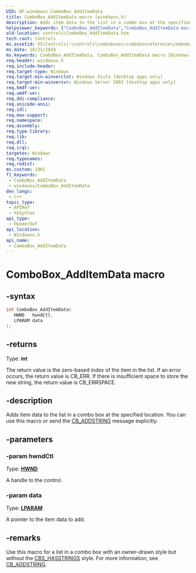 ```yaml
---
UID: NF:windowsx.ComboBox_AddItemData
title: ComboBox_AddItemData macro (windowsx.h)
description: Adds item data to the list in a combo box at the specified location. You can use this macro or send the CB_ADDSTRING message explicitly.
helpviewer_keywords: ["ComboBox_AddItemData","ComboBox_AddItemData macro [Windows Controls]","_win32_ComboBox_AddItemData","_win32_ComboBox_AddItemData_cpp","controls.ComboBox_AddItemData","controls._win32_ComboBox_AddItemData","windowsx/ComboBox_AddItemData"]
old-location: controls\ComboBox_AddItemData.htm
tech.root: Controls
ms.assetid: VS|Controls|~\controls\comboboxes\comboboxreference\comboboxmacros\combobox_additemdata.htm
ms.date: 10/21/2024
ms.keywords: ComboBox_AddItemData, ComboBox_AddItemData macro [Windows Controls], _win32_ComboBox_AddItemData, _win32_ComboBox_AddItemData_cpp, controls.ComboBox_AddItemData, controls._win32_ComboBox_AddItemData, windowsx/ComboBox_AddItemData
req.header: windowsx.h
req.include-header: 
req.target-type: Windows
req.target-min-winverclnt: Windows Vista [desktop apps only]
req.target-min-winversvr: Windows Server 2003 [desktop apps only]
req.kmdf-ver: 
req.umdf-ver: 
req.ddi-compliance: 
req.unicode-ansi: 
req.idl: 
req.max-support: 
req.namespace: 
req.assembly: 
req.type-library: 
req.lib: 
req.dll: 
req.irql: 
targetos: Windows
req.typenames: 
req.redist: 
ms.custom: 19H1
f1_keywords:
 - ComboBox_AddItemData
 - windowsx/ComboBox_AddItemData
dev_langs:
 - c++
topic_type:
 - APIRef
 - kbSyntax
api_type:
 - HeaderDef
api_location:
 - Windowsx.h
api_name:
 - ComboBox_AddItemData
---
```


# ComboBox_AddItemData macro

## -syntax

```cpp
int ComboBox_AddItemData(
   HWND   hwndCtl,
   LPARAM data
);
```

## -returns

Type: **int**

The return value is the zero-based index of the item in the list. If an error occurs, the return value is CB_ERR. If there is insufficient space to store the new string, the return value is CB_ERRSPACE.


## -description

Adds item data to the list in a combo box at the specified location. You can use this macro or send the <a href="/windows/desktop/Controls/cb-addstring">CB_ADDSTRING</a> message explicitly.

## -parameters

### -param hwndCtl

Type: <b><a href="/windows/desktop/WinProg/windows-data-types">HWND</a></b>

A handle to the control.

### -param data

Type: <b><a href="/windows/desktop/WinProg/windows-data-types">LPARAM</a></b>

A pointer to the item data to add.

## -remarks

Use this macro for a list in a combo box with an owner-drawn style but without the <a href="/windows/desktop/Controls/combo-box-styles">CBS_HASSTRINGS</a> style. For more information, see <a href="/windows/desktop/Controls/cb-addstring">CB_ADDSTRING</a>.
